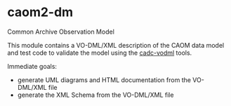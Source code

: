 # caom2-dm
Common Archive Observation Model

This module contains a VO-DML/XML description of the CAOM data model and test code to validate 
the model using the <a href="https://github.com/opencadc/core/cadc-vodml">cadc-vodml</a> tools.

Immediate goals: 
- generate UML diagrams and HTML documentation from the VO-DML/XML file
- generate the XML Schema from the VO-DML/XML file



